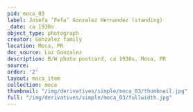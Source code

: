 ```yaml
---
pid: moca_03
label: Josefa ‘Fefa’ Gonzalez Hernandez (standing)
_date: ca 1930s
object_type: photograph
creator: Gonzalez family
location: Moca, PR
doc_source: Luz Gonzalez
description: B/W photo postcard, ca 1930s, Moca, PR
source: 
order: '2'
layout: moca_item
collection: moca
thumbnail: "/img/derivatives/simple/moca_03/thumbnail.jpg"
full: "/img/derivatives/simple/moca_03/fullwidth.jpg"
---
```


